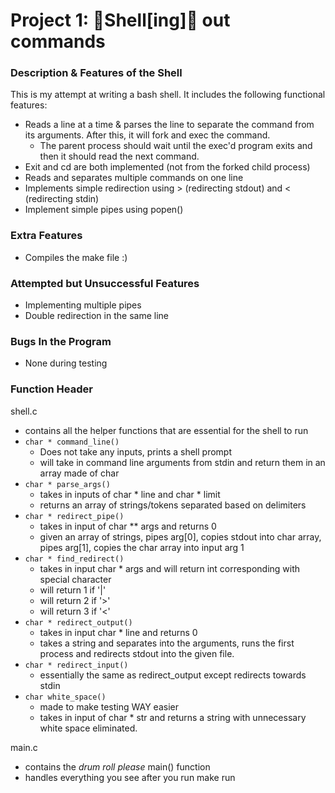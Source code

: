 # Project 1: :shell:Shell[ing]:shell: out commands
### Description & Features of the Shell
This is my attempt at writing a bash shell.
It includes the following functional features:
- Reads a line at a time & parses the line to separate the command from its arguments. After this, it will fork and exec the command.
  - The parent process should wait until the exec'd program exits and then it should read the next command.
- Exit and cd are both implemented (not from the forked child process)
- Reads and separates multiple commands on one line
- Implements simple redirection using > (redirecting stdout) and < (redirecting stdin)
- Implement simple pipes using popen()
### Extra Features
- Compiles the make file :)

### Attempted but Unsuccessful Features
- Implementing multiple pipes
- Double redirection in the same line

### Bugs In the Program
- None during testing

### Function Header
shell.c
- contains all the helper functions that are essential for the shell to run
- `char * command_line()`
  -  Does not take any inputs, prints a shell prompt
  - will take in command line arguments from stdin and return them in an array made of char
- `char * parse_args()`
  - takes in inputs of char * line and char * limit
  - returns an array of strings/tokens separated based on delimiters
- `char * redirect_pipe()`
  - takes in input of char ** args and returns 0
  - given an array of strings, pipes arg[0], copies stdout into char array, pipes arg[1], copies the char array into input arg 1
- `char * find_redirect()`
  - takes in input char * args and will return int corresponding with special character
  - will return 1 if '|'
  - will return 2 if '>'
  - will return 3 if '<'
- `char * redirect_output()`
  - takes in input char * line and returns 0
  - takes a string and separates into the arguments, runs the first process and redirects stdout into the given file.
- `char * redirect_input()`
  - essentially the same as redirect_output except redirects towards stdin
- `char white_space()`
  - made to make testing WAY easier
  - takes in input of char * str and returns a string with unnecessary white space eliminated.

main.c
- contains the *drum roll please* main() function
- handles everything you see after you run make run 
